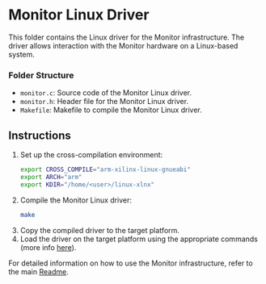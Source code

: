 # Monitor Linux Driver

This folder contains the Linux driver for the Monitor infrastructure. The driver allows interaction with the Monitor hardware on a Linux-based system.

### Folder Structure

- `monitor.c`: Source code of the Monitor Linux driver.
- `monitor.h`: Header file for the Monitor Linux driver.
- `Makefile`: Makefile to compile the Monitor Linux driver.

## Instructions

1. Set up the cross-compilation environment:
    ```sh
    export CROSS_COMPILE="arm-xilinx-linux-gnueabi"
    export ARCH="arm"
    export KDIR="/home/<user>/linux-xlnx"
    ```
2. Compile the Monitor Linux driver:
    ```sh
    make
    ```
3. Copy the compiled driver to the target platform.
4. Load the driver on the target platform using the appropriate commands (more info [here](../../../setup_monitor/readme.md)).

For detailed information on how to use the Monitor infrastructure, refer to the main [Readme](../../../../readme.md).
